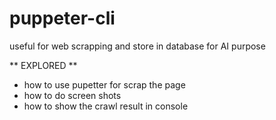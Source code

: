 # puppeter-cli
useful for web scrapping and store in database for AI 
purpose 

** EXPLORED **
- how to use pupetter for scrap the page
- how to do screen shots
- how to show the crawl result in console 
